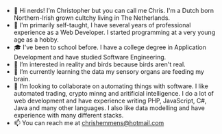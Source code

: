 - 👋 Hi nerds! I’m Christopher but you can call me Chris. I'm a Dutch born Northern-Irish grown cultchy living in The Netherlands.
- 📑 I'm primarily self-taught, I have several years of professional experience as a Web Developer. I started programming at a very young age as a hobby.
- 🎓 I've been to school before. I have a college degree in Application Development and have studied Software Engineering.
- 👀 I’m interested in reality and birds because birds aren't real.
- 🌱 I’m currently learning the data my sensory organs are feeding my brain.
- 💞️ I’m looking to collaborate on automating things with software. I like automated trading, crypto minng and aritificial intelligence. I do a lot of web development and have experience writing PHP, JavaScript, C#, Java and many other languages. I also like data modelling and have experience with many different stacks.
- 📫 You can reach me at chrishemmens@hotmail.com
